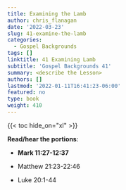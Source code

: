 ```yaml
---
title: Examining the Lamb
author: chris_flanagan
date: '2022-03-23'
slug: 41-examine-the-lamb
categories:
  - Gospel Backgrounds
tags: []
linktitle: 41 Examining Lamb
subtitle: 'Gospel Backgrounds 41'
summary: <describe the Lesson>
authors: []
lastmod: '2022-01-11T16:41:23-06:00'
featured: no
type: book
weight: 410
---
```

{{< toc hide_on="xl" >}}



**Read/hear the portions**:

* **Mark 11:27-12:37**

* Matthew 21:23-22:46
* Luke 20:1-44


<script type="text/javascript">
  window.ESV_CROSSREF_OPTIONS = {
    body_background_color: 'D7E5F0',
    header_font_size: 10,
    body_font_size: 14,
    footer_font_size: 8,
    header_font_family: 'Arial',
    body_font_family: 'Times'
  };
</script>
<script src="https://static.esvmedia.org/crossref/crossref.min.js" type="text/javascript"></script> 